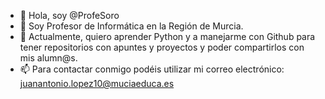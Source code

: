 - 👋 Hola, soy @ProfeSoro
- 👀 Soy Profesor de Informática en la Región de Murcia.
- 🌱 Actualmente, quiero aprender Python y a manejarme con Github para tener repositorios con apuntes y proyectos y poder compartirlos con mis alumn@s.
- 📫 Para contactar conmigo podéis utilizar mi correo electrónico: juanantonio.lopez10@muciaeduca.es

<!---
ProfeSoro/ProfeSoro is a ✨ special ✨ repository because its `README.md` (this file) appears on your GitHub profile.
You can click the Preview link to take a look at your changes.
--->
